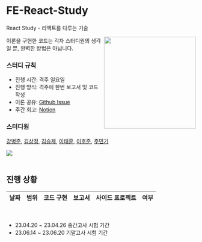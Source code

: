 # FE-React-Study
React Study - 리액트를 다루는 기술

<img src="https://bangdori.notion.site/image/https%3A%2F%2Fs3-us-west-2.amazonaws.com%2Fsecure.notion-static.com%2F8518369a-9e17-43ae-b102-b1d7cde394e0%2FUntitled.png?id=97b7447d-ba50-4ddc-91b4-e7dec34a6d0c&table=block&spaceId=00806414-a331-4fe5-9349-7a5c15857f83&width=1590&userId=&cache=v2" align="right" width="244px"/>
이론을 구현한 코드는 각자 스터디원의 생각일 뿐, 완벽한 방법은 아닙니다.

### 스터디 규칙
- 진행 시간: 격주 일요일
- 진행 방식: 격주에 한번 보고서 및 코드 작성
- 이론 공유: [Github Issue](https://github.com/mingking2/FE-React-Study/issues)
- 주간 회고: [Notion](https://bangdori.notion.site/Deep-Dive-7718d9f8402c4283815694fa211329d8)

### 스터디원
[강병준](https://github.com/BangDori),
[김상정](https://github.com/sangjung0),
[김승제](https://github.com/whitecity01),
[이태훈](https://github.com/Tentennball),
[이호준](https://github.com/hotteok00),
[주민기](https://github.com/mingking2)

<a href="https://github.com/asuan99/CS_interview_Study/graphs/contributors">
  <img src="https://contrib.rocks/image?repo=BangDori/FE-JavaScript-Study" />
</a>

<br />
<br />

## 진행 상황

| 날짜 | 범위 | 코드 구현 | 보고서 | 사이드 프로젝트 | 여부 |
| :---: | :---: | :---: | :---: | :---: | :---: |


<br />

- 23.04.20 ~ 23.04.26 중간고사 시험 기간
- 23.06.14 ~ 23.06.20 기말고사 시험 기간
